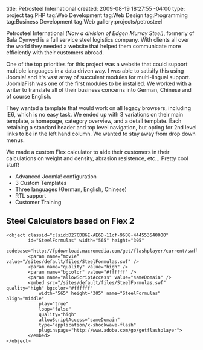 title: Petrosteel International
created: 2009-08-19 18:27:55 -04:00
type: project 
tag:PHP
tag:Web Development
tag:Web Design
tag:Programming
tag:Business Development
tag:Web
gallery:projects/petrosteel

Petrosteel International _(Now a division of Edgen Murray Steel)_, formerly of Bala Cynwyd is a full service steel logistics company.
 With clients all over the world they needed a website that helped them communicate more efficiently with their customers abroad.


One of the top priorities for this project was a website that could support multiple languages in a data driven way.
 I was able to satisify this using Joomla! and it's vast array of succulent modules for multi-lingual support.
 JoomlaFish was one of the first modules to be installed.
 We worked with a writer to translate all of their business concerns into German, Chinese and of course English.

They wanted a template that would work on all legacy browsers, including IE6, which is no easy task.
 We ended up with 3 variations on their main template, a homepage, category overview, and a detail template.
 Each retaining a standard header and top level navigation, but opting for 2nd level links to be in the left hand column.
 We wanted to stay away from drop down menus.


We made a custom Flex calculator to aide their customers in their calculations on weight and density, abrasion resistence, etc...
 Pretty cool stuff!

*   Advanced Joomla! configuration
*   3 Custom Templates
*   Three languages (German, English, Chinese)
*   RTL support
*   Customer Training

## Steel Calculators based on Flex 2

	<object classid="clsid:D27CDB6E-AE6D-11cf-96B8-444553540000"
			id="SteelFormulas" width="565" height="305"
			codebase="http://fpdownload.macromedia.com/get/flashplayer/current/swflash.cab">
			<param name="movie" value="/sites/default/files/SteelFormulas.swf" />
			<param name="quality" value="high" />
			<param name="bgcolor" value="#ffffff" />
			<param name="allowScriptAccess" value="sameDomain" />
			<embed src="/sites/default/files/SteelFormulas.swf" quality="high" bgcolor="#ffffff"
				width="565" height="305" name="SteelFormulas" align="middle"
				play="true"
				loop="false"
				quality="high"
				allowScriptAccess="sameDomain"
				type="application/x-shockwave-flash"
				pluginspage="http://www.adobe.com/go/getflashplayer">
			</embed>
	</object>
